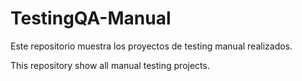 # TestingQA-Manual
Este repositorio muestra los proyectos de testing manual realizados.


This repository show all manual testing projects.
